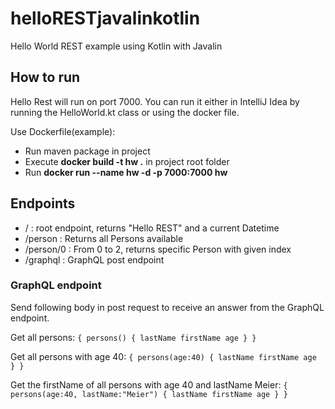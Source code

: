 # helloRESTjavalinkotlin
Hello World REST example using Kotlin with Javalin

## How to run
Hello Rest will run on port 7000. You can run it either in IntelliJ Idea by running the HelloWorld.kt class or using the docker file.

Use Dockerfile(example):
- Run maven package in project
- Execute **docker build -t hw .** in project root folder
- Run **docker run --name hw -d -p 7000:7000 hw**

## Endpoints
- / : root endpoint, returns "Hello REST" and a current Datetime
- /person : Returns all Persons available
- /person/0 : From 0 to 2, returns specific Person with given index 
- /graphql : GraphQL post endpoint

### GraphQL endpoint

Send following body in post request to receive an answer from the GraphQL endpoint.

Get all persons:
`{
   persons() {
       lastName
       firstName
       age
     }
   }`
   
Get all persons with age 40:
`{
   persons(age:40) {
       lastName
       firstName
       age
     }
   }`
   
Get the firstName of all persons with age 40 and lastName Meier:
   `{
      persons(age:40, lastName:"Meier") {
          lastName
          firstName
          age
        }
      }`